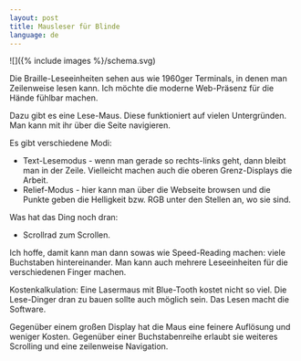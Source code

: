 ```yaml
---
layout: post
title: Mausleser für Blinde
language: de
---
```


![]({% include images %}/schema.svg)

Die Braille-Leseeinheiten sehen aus wie 1960ger Terminals, in denen man Zeilenweise lesen kann.
Ich möchte die moderne Web-Präsenz für die Hände fühlbar machen.

Dazu gibt es eine Lese-Maus.
Diese funktioniert auf vielen Untergründen.
Man kann mit ihr über die Seite navigieren.

Es gibt verschiedene Modi:
- Text-Lesemodus - wenn man gerade so rechts-links geht, dann bleibt man in der Zeile.
  Vielleicht machen auch die oberen Grenz-Displays die Arbeit.
- Relief-Modus - hier kann man über die Webseite browsen und die Punkte geben die
  Helligkeit  bzw. RGB unter den Stellen an, wo sie sind.

Was hat das Ding noch dran:
- Scrollrad zum Scrollen.

Ich hoffe, damit kann man dann sowas wie Speed-Reading machen: viele Buchstaben hintereinander.
Man kann auch mehrere Leseeinheiten für die verschiedenen Finger machen.

Kostenkalkulation:
Eine Lasermaus mit Blue-Tooth kostet nicht so viel.
Die Lese-Dinger dran zu bauen sollte auch möglich sein.
Das Lesen macht die Software.

Gegenüber einem großen Display hat die Maus eine feinere Auflösung und weniger Kosten.
Gegenüber einer Buchstabenreihe erlaubt sie weiteres Scrolling und eine zeilenweise Navigation.

